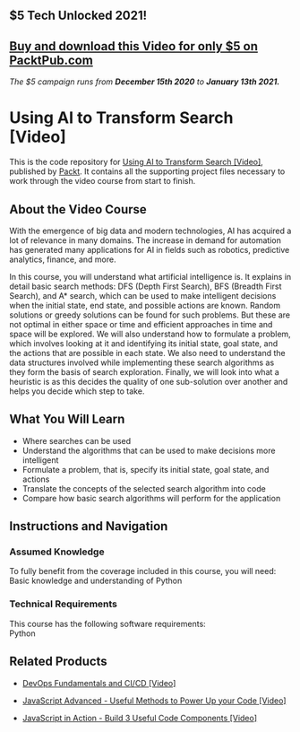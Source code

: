 ## $5 Tech Unlocked 2021!
[Buy and download this Video for only $5 on PacktPub.com](https://www.packtpub.com/product/using-ai-to-transform-search-video/9781787289376)
-----
*The $5 campaign         runs from __December 15th 2020__ to __January 13th 2021.__*

# Using AI to Transform Search [Video]
This is the code repository for [Using AI to Transform Search [Video]](https://www.packtpub.com/big-data-and-business-intelligence/using-ai-transform-search-video?utm_source=github&utm_medium=repository&utm_campaign=9781787289376), published by [Packt](https://www.packtpub.com/?utm_source=github). It contains all the supporting project files necessary to work through the video course from start to finish.
## About the Video Course
With the emergence of big data and modern technologies, AI has acquired a lot of relevance in many domains. The increase in demand for automation has generated many applications for AI in fields such as robotics, predictive analytics, finance, and more.

In this course, you will understand what artificial intelligence is. It explains in detail basic search methods: DFS (Depth First Search), BFS (Breadth First Search), and A* search, which can be used to make intelligent decisions when the initial state, end state, and possible actions are known. Random solutions or greedy solutions can be found for such problems. But these are not optimal in either space or time and efficient approaches in time and space will be explored. We will also understand how to formulate a problem, which involves looking at it and identifying its initial state, goal state, and the actions that are possible in each state. We also need to understand the data structures involved while implementing these search algorithms as they form the basis of search exploration. Finally, we will look into what a heuristic is as this decides the quality of one sub-solution over another and helps you decide which step to take.

<H2>What You Will Learn</H2>
<DIV class=book-info-will-learn-text>
<UL>
<LI>Where searches can be used 
<LI>Understand the algorithms that can be used to make decisions more intelligent 
<LI>Formulate a problem, that is, specify its initial state, goal state, and actions 
<LI>Translate the concepts of the selected search algorithm into code 
<LI>Compare how basic search algorithms will perform for the application </LI></UL></DIV>

## Instructions and Navigation
### Assumed Knowledge
To fully benefit from the coverage included in this course, you will need:<br/>
Basic knowledge and understanding of Python
### Technical Requirements
This course has the following software requirements:<br/>
Python

## Related Products
* [DevOps Fundamentals and CI/CD [Video]](https://www.packtpub.com/virtualization-and-cloud/devops-fundamentals-and-cicd-video?utm_source=github&utm_medium=repository&utm_campaign=9781789347661)

* [JavaScript Advanced - Useful Methods to Power Up your Code [Video]](https://www.packtpub.com/application-development/javascript-advanced-useful-methods-power-your-code-video?utm_source=github&utm_medium=repository&utm_campaign=9781838826987)

* [JavaScript in Action - Build 3 Useful Code Components [Video]](https://www.packtpub.com/application-development/javascript-action-build-3-useful-code-components-video?utm_source=github&utm_medium=repository&utm_campaign=9781838828608)

